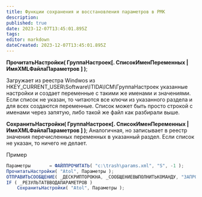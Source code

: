 ```yaml
---
title: Функции сохранения и восстановления параметров в РМК
description: 
published: true
date: 2023-12-07T13:45:01.895Z
tags: 
editor: markdown
dateCreated: 2023-12-07T13:45:01.895Z
---
```


**ПрочитатьНастройки( ГруппаНастроек[. СписокИменПеременных | ИмяXMLФайлаПараметров ] )**;

Загружает из реестра Windwos из HKEY_CURRENT_USER\Software\ITIDA\ICM\ГруппаНастроек 
указанные настройки и создает переменные с такими же именами и значениями. Если список не указан, то читаются все ключи из указанного раздела и для всех создаются переменные. Список может быть просто строкой с именами через запятую, либо такой же файл как разбирали выше.

**СохранитьНастройки( ГруппаНастроек[. СписокИменПеременных | ИмяXMLФайлаПараметров ] )**;
Аналогичная, но записывает в реестр значения перечисленных переменных в указанный раздел. Если список не указан, то ничего не делает.

Пример

```js
Параметры		= ФАЙЛПРОЧИТАТЬ( "c:\trash\params.xml", "S", -1 );
ПрочитатьНастройки( "Atol", Параметры );
ОТПРАВИТЬСООБЩЕНИЕ( _ДЕСКРИПТОРОКНА, _СООБЩЕНИЕВЫПОЛНИТЬКОМАНДУ, "ЗАПРОСПАРАМЕТРОВ", Параметры );
IF ( _РЕЗУЛЬТАТВВОДАПАРАМЕТРОВ )
	СохранитьНастройки( "Atol", Параметры );
```